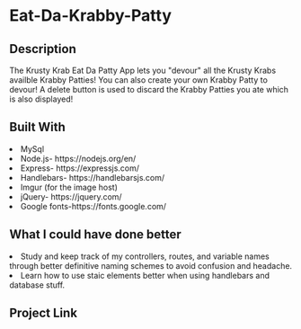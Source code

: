 # Eat-Da-Krabby-Patty

<h2>Description</h2>
The Krusty Krab Eat Da Patty App lets you "devour" all the Krusty Krabs availble Krabby Patties! You can also create your own Krabby Patty to devour! A delete button is used to discard the Krabby Patties you ate which is also displayed!

<h2>Built With</h2>
<li>MySql</li>
<li>Node.js- https://nodejs.org/en/</li>
<li>Express- https://expressjs.com/</li>
<li>Handlebars- https://handlebarsjs.com/</li>
<li>Imgur (for the image host)</li>
<li>jQuery- https://jquery.com/ </li>
<li>Google fonts-https://fonts.google.com/</li>

<h2>What I could have done better</h2>
<li>Study and keep track of my controllers, routes, and variable names through better definitive naming schemes to avoid confusion and headache. </li>
<li>Learn how to use staic elements better when using handlebars and database stuff.</li>

<h2>Project Link</h2>
